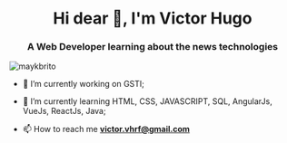 <h1 align="center">Hi dear 👋, I'm Victor Hugo</h1>
<h3 align="center">A Web Developer learning about the news technologies</h3>
<p align="left"> <img src="https://komarev.com/ghpvc/?username=maykbrito" alt="maykbrito" /> </p>

- 🔭 I’m currently working on GSTI;
- 🌱 I’m currently learning HTML, CSS, JAVASCRIPT, SQL, AngularJs, VueJs, ReactJs, Java;

- 📫 How to reach me **victor.vhrf@gmail.com**
